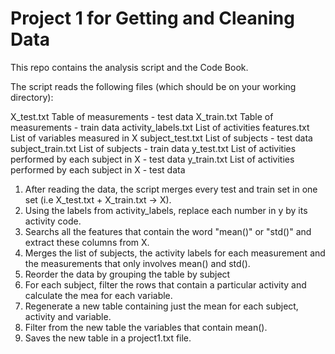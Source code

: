 # Project 1 for Getting and Cleaning Data

This repo contains the analysis script and the Code Book.

The script reads the following files (which should be on your working directory):

X_test.txt            Table of measurements - test data
X_train.txt           Table of measurements - train data
activity_labels.txt   List of activities
features.txt          List of variables measured in X
subject_test.txt      List of subjects - test data
subject_train.txt     List of subjects - train data
y_test.txt            List of activities performed by each subject in X - test data
y_train.txt           List of activities performed by each subject in X - test data

1) After reading the data, the script merges every test and train set in one set (i.e X_test.txt + X_train.txt -> X).
2) Using the labels from activity_labels, replace each number in y by its activity code.
3) Searchs all the features that contain the word "mean()" or "std()" and extract these columns from X.
4) Merges the list of subjects, the activity labels for each measurement and the measurements that only involves mean() and std().
5) Reorder the data by grouping the table by subject
6) For each subject, filter the rows that contain a particular activity and calculate the mea for each variable.
7) Regenerate a new table containing just the mean for each subject, activity and variable.
8) Filter from the new table the variables that contain mean().
9) Saves the new table in a project1.txt file.

